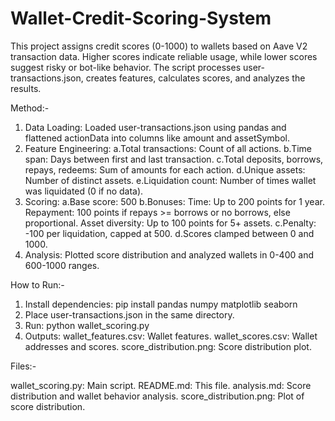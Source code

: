 # Wallet-Credit-Scoring-System

This project assigns credit scores (0-1000) to wallets based on Aave V2 transaction data. Higher scores indicate reliable usage, while lower scores suggest risky or bot-like behavior. The script processes user-transactions.json, creates features, calculates scores, and analyzes the results.

Method:- 
1. Data Loading: Loaded user-transactions.json using pandas and flattened actionData into columns like amount and assetSymbol.
2. Feature Engineering:
  a.Total transactions: Count of all actions.
  b.Time span: Days between first and last transaction.
  c.Total deposits, borrows, repays, redeems: Sum of amounts for each action.
  d.Unique assets: Number of distinct assets.
  e.Liquidation count: Number of times wallet was liquidated (0 if no data).
3. Scoring:
  a.Base score: 500
  b.Bonuses:
   Time: Up to 200 points for 1 year.
   Repayment: 100 points if repays >= borrows or no borrows, else proportional.
   Asset diversity: Up to 100 points for 5+ assets.
  c.Penalty: -100 per liquidation, capped at 500.
  d.Scores clamped between 0 and 1000.
4. Analysis: Plotted score distribution and analyzed wallets in 0-400 and 600-1000 ranges.

How to Run:- 

1. Install dependencies: pip install pandas numpy matplotlib seaborn
2. Place user-transactions.json in the same directory.
3. Run: python wallet_scoring.py
4. Outputs:
  wallet_features.csv: Wallet features.
  wallet_scores.csv: Wallet addresses and scores.
  score_distribution.png: Score distribution plot.

Files:-

wallet_scoring.py: Main script.
README.md: This file.
analysis.md: Score distribution and wallet behavior analysis.
score_distribution.png: Plot of score distribution.
